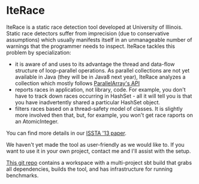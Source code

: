 IteRace
=======

IteRace is a static race detection tool developed at University of Illinois. 
Static race detectors suffer from imprecision (due to conservative assumptions) which usually manifests itself in an unmanageable number of warnings that the programmer needs to inspect.
IteRace tackles this problem by specialization:
 - it is aware of and uses to its advantage the thread and data-flow structure of loop-parallel operations. As parallel collections are not yet available in Java (they will be in Java8 next year), IteRace analyzes a collection which mostly follows [ParallelArray's API](http://gee.cs.oswego.edu/dl/concurrency-interest/index.html)
 - reports races in application, not library, code. For example, you don't have to track down races occurring in HashSet - all it will tell you is that you have inadvertently shared a particular HashSet object.   
 - filters races based on a thread-safety model of classes. It is slightly more involved then that, but, for example, you won't get race raports on an AtomicInteger.

You can find more details in our [ISSTA '13 paper](http://issta2013.inf.usi.ch/program).

We haven't yet made the tool as user-friendly as we would like to. If you want to use it in your own project, contact me and I'll assist with the setup.

[This git repo](https://github.com/cos/workspace-iterace) contains a workspace with a multi-project sbt build that grabs all dependencies, builds the tool, and has infrastructure for running benchmarks.
